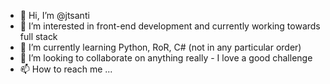 - 👋 Hi, I’m @jtsanti
- 👀 I’m interested in front-end development and currently working towards full stack
- 🌱 I’m currently learning Python, RoR, C# (not in any particular order)
- 💞️ I’m looking to collaborate on anything really - I love a good challenge
- 📫 How to reach me ...

<!---
jtsanti/jtsanti is a ✨ special ✨ repository because its `README.md` (this file) appears on your GitHub profile.
You can click the Preview link to take a look at your changes.
--->
